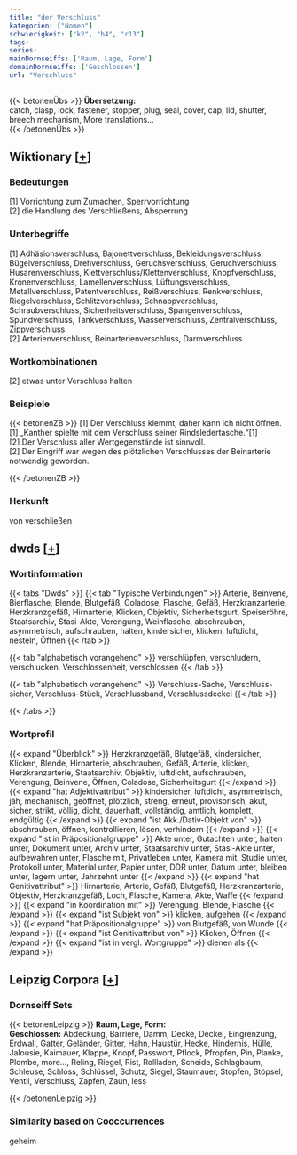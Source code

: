 ```yaml
---
title: "der Verschluss"
kategorien: ["Nomen"]
schwierigkeit: ["k2", "h4", "r13"]
tags:
series:
mainDornseiffs: ['Raum, Lage, Form']
domainDornseiffs: ['Geschlossen']
url: "Verschluss"
---
```


{{< betonenÜbs >}}
**Übersetzung:**  
catch, clasp, lock, fastener, stopper, plug, seal, cover, cap, lid, shutter, breech mechanism, More translations...  
{{< /betonenÜbs >}}

## Wiktionary [[+](https://de.wiktionary.org/wiki/Verschluss)]

### Bedeutungen
[1] Vorrichtung zum Zumachen, Sperrvorrichtung  
[2] die Handlung des Verschließens, Absperrung  

### Unterbegriffe
[1] Adhäsionsverschluss, Bajonettverschluss, Bekleidungsverschluss, Bügelverschluss, Drehverschluss, Geruchsverschluss, Geruchverschluss, Husarenverschluss, Klettverschluss/Klettenverschluss, Knopfverschluss, Kronenverschluss,  Lamellenverschluss, Lüftungsverschluss, Metallverschluss, Patentverschluss, Reißverschluss, Renkverschluss, Riegelverschluss, Schlitzverschluss, Schnappverschluss, Schraubverschluss, Sicherheitsverschluss, Spangenverschluss, Spundverschluss, Tankverschluss, Wasserverschluss, Zentralverschluss, Zippverschluss  
[2] Arterienverschluss, Beinarterienverschluss, Darmverschluss  

### Wortkombinationen
[2] etwas unter Verschluss halten  

### Beispiele
{{< betonenZB >}}
[1] Der Verschluss klemmt, daher kann ich nicht öffnen.  
[1] „Kanther spielte mit dem Verschluss seiner Rindsledertasche.“[1]  
[2] Der Verschluss aller Wertgegenstände ist sinnvoll.  
[2] Der Eingriff war wegen des plötzlichen Verschlusses der Beinarterie notwendig geworden.  

{{< /betonenZB >}}
### Herkunft
von verschließen  



## dwds [[+](https://www.dwds.de/wb/Verschluss)]

### Wortinformation
{{< tabs "Dwds" >}}
{{< tab "Typische Verbindungen" >}}
Arterie, Beinvene, Bierflasche, Blende, Blutgefäß, Coladose, Flasche, Gefäß, Herzkranzarterie, Herzkranzgefäß, Hirnarterie, Klicken, Objektiv, Sicherheitsgurt, Speiseröhre, Staatsarchiv, Stasi-Akte, Verengung, Weinflasche, abschrauben, asymmetrisch, aufschrauben, halten, kindersicher, klicken, luftdicht, nesteln, Öffnen
{{< /tab >}}

{{< tab "alphabetisch vorangehend" >}}
verschlüpfen, verschludern, verschlucken, Verschlossenheit, verschlossen
{{< /tab >}}

{{< tab "alphabetisch vorangehend" >}}
Verschluss-Sache, Verschluss-sicher, Verschluss-Stück, Verschlussband, Verschlussdeckel
{{< /tab >}}

{{< /tabs >}}

### Wortprofil
{{< expand "Überblick" >}} Herzkranzgefäß, Blutgefäß, kindersicher, Klicken, Blende, Hirnarterie, abschrauben, Gefäß, Arterie, klicken, Herzkranzarterie, Staatsarchiv, Objektiv, luftdicht, aufschrauben, Verengung, Beinvene, Öffnen, Coladose, Sicherheitsgurt {{< /expand >}}
{{< expand "hat Adjektivattribut" >}} kindersicher, luftdicht, asymmetrisch, jäh, mechanisch, geöffnet, plötzlich, streng, erneut, provisorisch, akut, sicher, strikt, völlig, dicht, dauerhaft, vollständig, amtlich, komplett, endgültig {{< /expand >}}
{{< expand "ist Akk./Dativ-Objekt von" >}} abschrauben, öffnen, kontrollieren, lösen, verhindern {{< /expand >}}
{{< expand "ist in Präpositionalgruppe" >}} Akte unter, Gutachten unter, halten unter, Dokument unter, Archiv unter, Staatsarchiv unter, Stasi-Akte unter, aufbewahren unter, Flasche mit, Privatleben unter, Kamera mit, Studie unter, Protokoll unter, Material unter, Papier unter, DDR unter, Datum unter, bleiben unter, lagern unter, Jahrzehnt unter {{< /expand >}}
{{< expand "hat Genitivattribut" >}} Hirnarterie, Arterie, Gefäß, Blutgefäß, Herzkranzarterie, Objektiv, Herzkranzgefäß, Loch, Flasche, Kamera, Akte, Waffe {{< /expand >}}
{{< expand "in Koordination mit" >}} Verengung, Blende, Flasche {{< /expand >}}
{{< expand "ist Subjekt von" >}} klicken, aufgehen {{< /expand >}}
{{< expand "hat Präpositionalgruppe" >}} von Blutgefäß, von Wunde {{< /expand >}}
{{< expand "ist Genitivattribut von" >}} Klicken, Öffnen {{< /expand >}}
{{< expand "ist in vergl. Wortgruppe" >}} dienen als {{< /expand >}}

## Leipzig Corpora [[+](https://corpora.uni-leipzig.de/en/res?word=Verschluss&corpusId=deu_newscrawl-public_2018)]

### Dornseiff Sets
{{< betonenLeipzig >}}
**Raum, Lage, Form:**  
**Geschlossen:** Abdeckung, Barriere, Damm, Decke, Deckel, Eingrenzung, Erdwall, Gatter, Geländer, Gitter, Hahn, Haustür, Hecke, Hindernis, Hülle, Jalousie, Kaimauer, Klappe, Knopf, Passwort, Pflock, Pfropfen, Pin, Planke, Plombe, more..., Reling, Riegel, Rist, Rollladen, Scheide, Schlagbaum, Schleuse, Schloss, Schlüssel, Schutz, Siegel, Staumauer, Stopfen, Stöpsel, Ventil, Verschluss, Zapfen, Zaun, less  

{{< /betonenLeipzig >}}

### Similarity based on Cooccurrences
geheim

